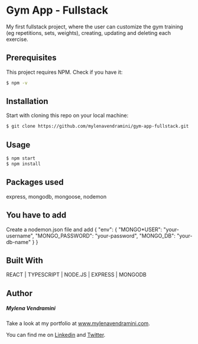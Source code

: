 # Gym App - Fullstack

My first fullstack project, where the user can customize the gym training (eg repetitions, sets, weights), creating, updating and deleting each exercise.

## Prerequisites

This project requires NPM. Check if you have it:

```bash
$ npm -v
```

## Installation

Start with cloning this repo on your local machine:

```bash
$ git clone https://github.com/mylenavendramini/gym-app-fullstack.git
```

## Usage

```bash
$ npm start
$ npm install
```

## Packages used

express, mongodb, mongoose, nodemon

## You have to add

Create a nodemon.json file and add {
"env": {
"MONGO\*USER": "your-username",
"MONGO_PASSWORD": "your-password",
"MONGO_DB": "your-db-name"
}
}

## Built With

REACT | TYPESCRIPT | NODE.JS | EXPRESS | MONGODB

## Author

##### Mylena Vendramini

Take a look at my portfolio at www.mylenavendramini.com.

You can find me on [Linkedin](https://www.linkedin.com/in/mylenavendramini/) and [Twitter](https://twitter.com/mmvendramini).
